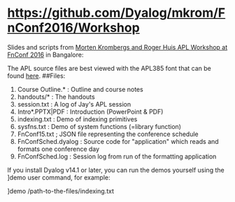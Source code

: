 https://github.com/Dyalog/mkrom/FnConf2016/Workshop
==================================================

Slides and scripts from [Morten Krombergs and Roger Huis APL Workshop at FnConf 2016](https://confengine.com/functional-conf-2016/proposal/3149/array-oriented-functional-programming-with-dyalog) in Bangalore:

The APL source files are best viewed with the APL385 font that can be found [here](http://www.dyalog.com/apl-font-keyboard.htm).
##Files:
1. Course Outline.*     : Outline and course notes
2. handouts/*           : The handouts
3. session.txt          : A log of Jay's APL session
4. Intro*.PPTX|PDF      : Introduction (PowerPoint & PDF) 
5. indexing.txt         : Demo of indexing primitives
6. sysfns.txt           : Demo of system functions (=library function)
7. FnConf15.txt         ; JSON file representing the conference schedule
8. FnConfSched.dyalog   : Source code for "application" which reads and formats one conference day
9. FnConfSched.log      : Session log from run of the formatting application

If you install Dyalog v14.1 or later, you can run the demos yourself using the ]demo user command, for example:

]demo /path-to-the-files/indexing.txt

